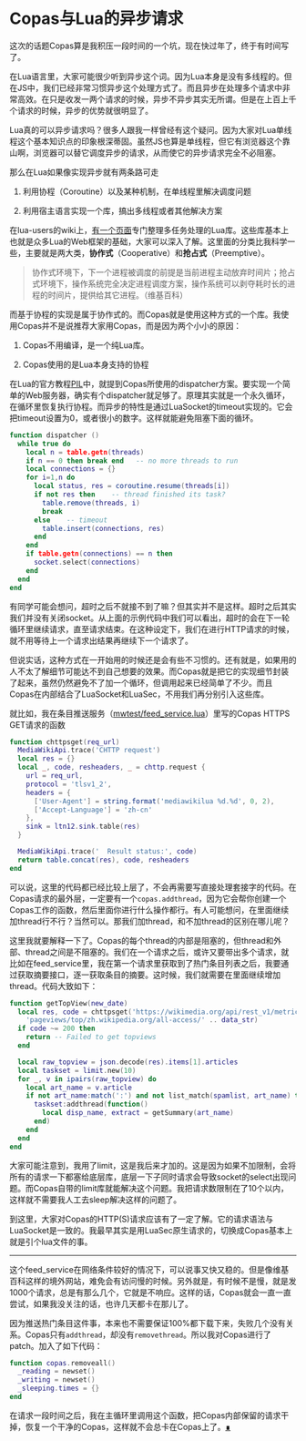 # Copas与Lua的异步请求

这次的话题Copas算是我积压一段时间的一个坑，现在快过年了，终于有时间写了。

在Lua语言里，大家可能很少听到异步这个词。因为Lua本身是没有多线程的。但在JS中，我们已经非常习惯异步这个处理方式了。而且异步在处理多个请求中非常高效。在只是收发一两个请求的时候，异步不异步其实无所谓。但是在上百上千个请求的时候，异步的优势就很明显了。

Lua真的可以异步请求吗？很多人跟我一样曾经有这个疑问。因为大家对Lua单线程这个基本知识点的印象根深蒂固。虽然JS也算是单线程，但它有浏览器这个靠山啊，浏览器可以替它调度异步的请求，从而使它的异步请求完全不必阻塞。

那么在Lua如果像实现异步就有两条路可走

1. 利用协程（Coroutine）以及某种机制，在单线程里解决调度问题

2. 利用宿主语言实现一个库，搞出多线程或者其他解决方案

在lua-users的wiki上，[有一个页面](http://lua-users.org/wiki/MultiTasking)专门整理多任务处理的Lua库。这些库基本上也就是众多Lua的Web框架的基础，大家可以深入了解。这里面的分类比我科学一些，主要就是两大类，**协作式**（Cooperative）和**抢占式**（Preemptive）。

> 协作式环境下，下一个进程被调度的前提是当前进程主动放弃时间片；抢占式环境下，操作系统完全决定进程调度方案，操作系统可以剥夺耗时长的进程的时间片，提供给其它进程。（维基百科）

而基于协程的实现是属于协作式的。而Copas就是使用这种方式的一个库。我使用Copas并不是说推荐大家用Copas，而是因为两个小小的原因：

1. Copas不用编译，是一个纯Lua库。

2. Copas使用的是Lua本身支持的协程

在Lua的官方教程[PIL](https://www.lua.org/pil/9.4.html)中，就提到Copas所使用的dispatcher方案。要实现一个简单的Web服务器，确实有个dispatcher就足够了。原理其实就是一个永久循环，在循环里恢复执行协程。而异步的特性是通过LuaSocket的timeout实现的。它会把timeout设置为0，或者很小的数字。这样就能避免阻塞下面的循环。

```lua
function dispatcher ()
  while true do
    local n = table.getn(threads)
    if n == 0 then break end   -- no more threads to run
    local connections = {}
    for i=1,n do
      local status, res = coroutine.resume(threads[i])
      if not res then    -- thread finished its task?
        table.remove(threads, i)
        break
      else    -- timeout
        table.insert(connections, res)
      end
    end
    if table.getn(connections) == n then
      socket.select(connections)
    end
  end
end
```

有同学可能会想问，超时之后不就接不到了嘛？但其实并不是这样。超时之后其实我们并没有关闭socket。从上面的示例代码中我们可以看出，超时的会在下一轮循环里继续请求，直至请求结束。在这种设定下，我们在进行HTTP请求的时候，就不用等待上一个请求出结果再继续下一个请求了。

但说实话，这种方式在一开始用的时候还是会有些不习惯的。还有就是，如果用的人不太了解细节可能达不到自己想要的效果。而Copas就是把它的实现细节封装了起来，虽然仍然避免不了加一个循环，但调用起来已经简单了不少。而且Copas在内部结合了LuaSocket和LuaSec，不用我们再分别引入这些库。

就比如，我在条目推送服务（[mwtest/feed_service.lua](https://github.com/AlexanderMisel/mwtest/blob/type/feed_service.lua)）里写的Copas HTTPS GET请求的函数

```lua
function chttpsget(req_url)
  MediaWikiApi.trace('CHTTP request')
  local res = {}
  local _, code, resheaders, _ = chttp.request {
    url = req_url,
    protocol = 'tlsv1_2',
    headers = {
      ['User-Agent'] = string.format('mediawikilua %d.%d', 0, 2),
      ['Accept-Language'] = 'zh-cn'
    },
    sink = ltn12.sink.table(res)
  }

  MediaWikiApi.trace('  Result status:', code)
  return table.concat(res), code, resheaders
end
```

可以说，这里的代码都已经比较上层了，不会再需要写直接处理套接字的代码。在Copas请求的最外层，一定要有一个`copas.addthread`，因为它会帮你创建一个Copas工作的函数，然后里面你进行什么操作都行。有人可能想问，在里面继续加thread行不行？当然可以。那我们加thread，和不加thread的区别在哪儿呢？

这里我就要解释一下了。Copas的每个thread的内部是阻塞的，但thread和外部、thread之间是不阻塞的。我们在一个请求之后，或许又要带出多个请求，就比如在feed_service里，我在第一个请求里获取到了热门条目列表之后，我要通过获取摘要接口，逐一获取条目的摘要。这时候，我们就需要在里面继续增加thread。代码大致如下：

```lua
function getTopView(new_date)
  local res, code = chttpsget('https://wikimedia.org/api/rest_v1/metrics/' ..
    'pageviews/top/zh.wikipedia.org/all-access/' .. data_str)
  if code ~= 200 then
    return -- Failed to get topviews
  end

  local raw_topview = json.decode(res).items[1].articles
  local taskset = limit.new(10)
  for _, v in ipairs(raw_topview) do
    local art_name = v.article
    if not art_name:match(':') and not list_match(spamlist, art_name) then
      taskset:addthread(function()
        local disp_name, extract = getSummary(art_name)
      end)
    end
  end
end
```

大家可能注意到，我用了limit，这是我后来才加的。这是因为如果不加限制，会将所有的请求一下都塞给底层库，底层一下子同时请求会导致socket的select出现问题。而Copas自带的limit库就能解决这个问题。我把请求数限制在了10个以内，这样就不需要我人工去sleep解决这样的问题了。

到这里，大家对Copas的HTTP(S)请求应该有了一定了解。它的请求语法与LuaSocket是一致的。我最早其实是用LuaSec原生请求的，切换成Copas基本上就是引个lua文件的事。

---

这个feed_service在网络条件较好的情况下，可以说事又快又稳的。但是像维基百科这样的境外网站，难免会有访问慢的时候。另外就是，有时候不是慢，就是发1000个请求，总是有那么几个，它就是不响应。这样的话，Copas就会一直一直尝试，如果我没关注的话，也许几天都卡在那儿了。

因为推送热门条目这件事，本来也不需要保证100%都下载下来，失败几个没有关系。Copas只有`addthread`，却没有`removethread`。所以我对Copas进行了patch。加入了如下代码：

```lua
function copas.removeall()
  _reading = newset()
  _writing = newset()
  _sleeping.times = {}
end
```

在请求一段时间之后，我在主循环里调用这个函数，把Copas内部保留的请求干掉，恢复一个干净的Copas，这样就不会总卡在Copas上了。[∎](../ "返回首页")
